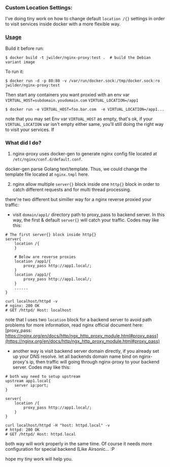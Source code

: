
### Custom Location Settings:

I've doing tiny work on how to change default `location /{}` settings in order to visit services inside docker with a more  flexible way.


### [Usage](https://github.com/southern-dust/nginx-proxy/blob/my_custom/README.md#usage)

Build it before run:
    
```shell
$ docker build -t jwilder/nginx-proxy:test .  # build the Debian variant image
```


To run it:

```shell
$ docker run -d -p 80:80 -v /var/run/docker.sock:/tmp/docker.sock:ro jwilder/nginx-proxy:test
```

Then start any containers you want proxied with an env var `VIRTUAL_HOST=subdomain.youdomain.com` `VIRTUAL_LOCATION=/app1`

```shell
$ docker run -e VIRTUAL_HOST=foo.bar.com  -e VIRTUAL_LOCATION=/app1...
```

note that you may set Env var `VIRTUAL_HOST` as empty, that's ok, if your `VIRTUAL_LOCATION` var isn't empty either same, you'll still doing the right way to visit your services. If


### What did I do?

1. nginx-proxy uses docker-gen to generate nginx config file located at `/etc/nginx/conf.d/default.conf`.

  docker-gen parse Golang text/template. Thus, we could change the template file located at `nginx.tmpl` here.

2. nginx allow multiple `server{}` block inside one `http{}` block in order to catch different requests and for multi thread processing.

there're two different but similler way for a nginx reverse proxied your traffic:

- visit `domain/app1/` directory path to proxy_pass to backend server. In this way, the first & default `server{}` will catch your traffic. Codes may like this:
```nginx
# The first server{} block inside http{}
server{
    location /{
    }

    # Below are reverse proxies
    location /app1/{
        proxy_pass http://app1.local/;
    }
    location /app1/{
        proxy_pass http://app1.local/;
    }
    ......
}
```
```shell
curl localhost/httpd -v
# nginx: 200 OK 
# GET /httpd/ Host: localhost
```

note that I uses two `location` block for a backend server to avoid path problems
for more information, read nginx official document here:
[proxy_pass: https://nginx.org/en/docs/http/ngx_http_proxy_module.html#proxy_pass](https://nginx.org/en/docs/http/ngx_http_proxy_module.html#proxy_pass)

- another way is visit backend server domain directly, if you already set up your DNS resolve.
let all backends domain name bind on nginx-proxy's ip, then traffic will going through nginx-proxy to your backend server.
Codes may like this:

```nginx
# both way need to setup upstream 
upstream app1.local{
    server ip:port;
}

server{
    location /{
        proxy_pass http://app1.local/;
    }
}
```


```shell
curl localhost/httpd -H "host: httpd.local" -v
# httpd: 200 OK 
# GET /httpd/ Host: httpd.local
```

both way will work properly in the same time.
Of course it needs more configuration for special backend (Like Airsonic... :P

hope my tiny work will help you.



